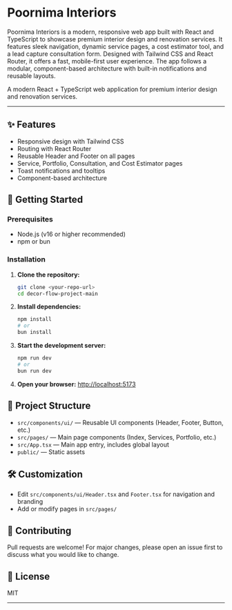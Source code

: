 # Poornima Interiors

Poornima Interiors is a modern, responsive web app built with React and TypeScript to showcase premium interior design and renovation services.
It features sleek navigation, dynamic service pages, a cost estimator tool, and a lead capture consultation form.
Designed with Tailwind CSS and React Router, it offers a fast, mobile-first user experience.
The app follows a modular, component-based architecture with built-in notifications and reusable layouts.

A modern React + TypeScript web application for premium interior design and renovation services.

---

## ✨ Features
- Responsive design with Tailwind CSS
- Routing with React Router
- Reusable Header and Footer on all pages
- Service, Portfolio, Consultation, and Cost Estimator pages
- Toast notifications and tooltips
- Component-based architecture

## 🚀 Getting Started

### Prerequisites
- Node.js (v16 or higher recommended)
- npm or bun

### Installation
1. **Clone the repository:**
   ```sh
   git clone <your-repo-url>
   cd decor-flow-project-main
   ```
2. **Install dependencies:**
   ```sh
   npm install
   # or
   bun install
   ```
3. **Start the development server:**
   ```sh
   npm run dev
   # or
   bun run dev
   ```
4. **Open your browser:**
   [http://localhost:5173](http://localhost:5173)

## 📁 Project Structure
- `src/components/ui/` — Reusable UI components (Header, Footer, Button, etc.)
- `src/pages/` — Main page components (Index, Services, Portfolio, etc.)
- `src/App.tsx` — Main app entry, includes global layout
- `public/` — Static assets

## 🛠️ Customization
- Edit `src/components/ui/Header.tsx` and `Footer.tsx` for navigation and branding
- Add or modify pages in `src/pages/`

## 🤝 Contributing
Pull requests are welcome! For major changes, please open an issue first to discuss what you would like to change.

## 📄 License
MIT

---
